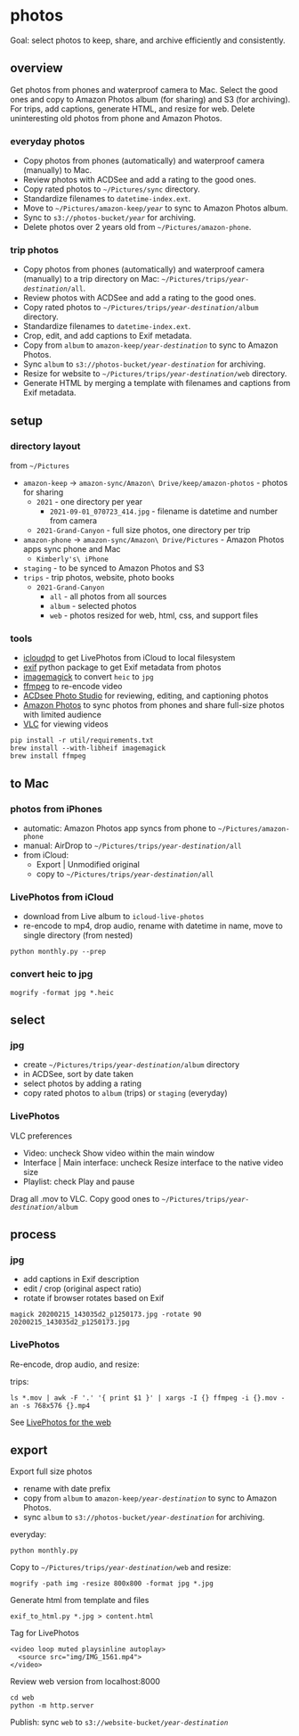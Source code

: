 # photos

Goal: select photos to keep, share, and archive efficiently and consistently.

## overview

Get photos from phones and waterproof camera to Mac.
Select the good ones and copy to Amazon Photos album (for sharing) and S3 (for archiving).
For trips, add captions, generate HTML, and resize for web.
Delete uninteresting old photos from phone and Amazon Photos.

### everyday photos

  - Copy photos from phones (automatically) and waterproof camera (manually) to Mac.
  - Review photos with ACDSee and add a rating to the good ones.
  - Copy rated photos to `~/Pictures/sync` directory.
  - Standardize filenames to `datetime-index.ext`.
  - Move to <code>~/Pictures/amazon-keep/_year_</code> to sync to Amazon Photos album.
  - Sync to <code>s3://photos-bucket/_year_</code> for archiving.
  - Delete photos over 2 years old from `~/Pictures/amazon-phone`.

### trip photos

  - Copy photos from phones (automatically) and waterproof camera (manually) to a trip directory on Mac: <code>~/Pictures/trips/_year-destination_/all</code>.
  - Review photos with ACDSee and add a rating to the good ones.
  - Copy rated photos to <code>~/Pictures/trips/_year-destination_/album</code> directory.
  - Standardize filenames to `datetime-index.ext`.
  - Crop, edit, and add captions to Exif metadata.
  - Copy from `album` to <code>amazon-keep/_year-destination_</code> to sync to Amazon Photos.
  - Sync `album` to <code>s3://photos-bucket/_year-destination_</code> for archiving.
  - Resize for website to <code>~/Pictures/trips/_year-destination_/web</code> directory.
  - Generate HTML by merging a template with filenames and captions from Exif metadata.

## setup

### directory layout

from `~/Pictures`

  - `amazon-keep` -> `amazon-sync/Amazon\ Drive/keep/amazon-photos` - photos for sharing
    - `2021` - one directory per year
      - `2021-09-01_070723_414.jpg` - filename is datetime and number from camera
    - `2021-Grand-Canyon` - full size photos, one directory per trip 
  - `amazon-phone` -> `amazon-sync/Amazon\ Drive/Pictures` - Amazon Photos apps sync phone and Mac
    - `Kimberly's\ iPhone`
  - `staging` - to be synced to Amazon Photos and S3
  - `trips` - trip photos, website, photo books
    - `2021-Grand-Canyon`
      - `all` - all photos from all sources
      - `album` - selected photos
      - `web` - photos resized for web, html, css, and support files

### tools
  - [icloudpd](https://github.com/icloud-photos-downloader/icloud_photos_downloader) to get LivePhotos from iCloud to local filesystem
  - [exif](https://pypi.org/project/exif/) python package to get Exif metadata from photos
  - [imagemagick](https://imagemagick.org/index.php) to convert `heic` to `jpg`
  - [ffmpeg](https://www.ffmpeg.org/) to re-encode video
  - [ACDsee Photo Studio](https://www.acdsee.com/en/products/photo-studio-mac/) for reviewing, editing, and captioning photos
  - [Amazon Photos](https://apps.apple.com/us/app/amazon-photos/id621574163) to sync photos from phones and share full-size photos with limited audience
  - [VLC](https://www.videolan.org/) for viewing videos

```
pip install -r util/requirements.txt
brew install --with-libheif imagemagick
brew install ffmpeg
```

## to Mac

### photos from iPhones
  - automatic: Amazon Photos app syncs from phone to `~/Pictures/amazon-phone`
  - manual: AirDrop to <code>~/Pictures/trips/_year-destination_/all</code>
  - from iCloud:
    - Export | Unmodified original
    - copy to <code>~/Pictures/trips/_year-destination_/all</code>

### LivePhotos from iCloud
  - download from Live album to `icloud-live-photos`
  - re-encode to mp4, drop audio, rename with datetime in name, move to single directory (from nested)

```
python monthly.py --prep
```

### convert heic to jpg

```
mogrify -format jpg *.heic
```

## select

### jpg

  - create <code>~/Pictures/trips/_year-destination_/album</code> directory
  - in ACDSee, sort by date taken
  - select photos by adding a rating
  - copy rated photos to `album` (trips) or `staging` (everyday)


### LivePhotos

VLC preferences
  - Video: uncheck Show video within the main window
  - Interface | Main interface: uncheck Resize interface to the native video size
  - Playlist: check Play and pause

Drag all .mov to VLC.  Copy good ones to <code>~/Pictures/trips/_year-destination_/album</code>

## process

### jpg

  - add captions in Exif description
  - edit / crop (original aspect ratio)
  - rotate if browser rotates based on Exif

```
magick 20200215_143035d2_p1250173.jpg -rotate 90 20200215_143035d2_p1250173.jpg
```

### LivePhotos

Re-encode, drop audio, and resize:

trips:

```
ls *.mov | awk -F '.' '{ print $1 }' | xargs -I {} ffmpeg -i {}.mov -an -s 768x576 {}.mp4
```

See [LivePhotos for the web](https://medium.com/@kielnicholls/embedding-livephotos-on-a-web-page-5dfa9b8b83e3)

## export

Export full size photos
  - rename with date prefix
  - copy from `album` to <code>amazon-keep/_year-destination_</code> to sync to Amazon Photos.
  - sync `album` to <code>s3://photos-bucket/_year-destination_</code> for archiving.

everyday:

```
python monthly.py
```


Copy to <code>~/Pictures/trips/_year-destination_/web</code> and resize:

```
mogrify -path img -resize 800x800 -format jpg *.jpg
```

Generate html from template and files

```
exif_to_html.py *.jpg > content.html
```

Tag for LivePhotos

```
<video loop muted playsinline autoplay>
  <source src="img/IMG_1561.mp4">
</video>
```

Review web version from localhost:8000

```
cd web
python -m http.server
```

Publish: sync `web` to <code>s3://website-bucket/_year-destination_</code>
